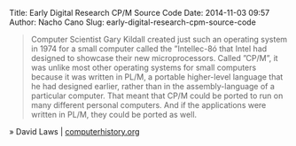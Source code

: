 Title: Early Digital Research CP/M Source Code
Date: 2014-11-03 09:57
Author: Nacho Cano
Slug: early-digital-research-cpm-source-code

> Computer Scientist Gary Kildall created just such an operating system
> in 1974 for a small computer called the ”Intellec-8ó that Intel had
> designed to showcase their new microprocessors. Called ”CP/M”, it was
> unlike most other operating systems for small computers because it was
> written in PL/M, a portable higher-level language that he had designed
> earlier, rather than in the assembly-language of a particular
> computer. That meant that CP/M could be ported to run on many
> different personal computers. And if the applications were written in
> PL/M, they could be ported as well.

» David Laws | [computerhistory.org][]

  [computerhistory.org]: http://www.computerhistory.org/atchm/early-digital-research-cpm-source-code/
    "Early Digital Research CP/M Source Code"
